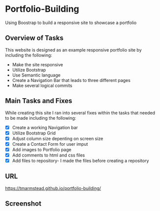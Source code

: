 # Portfolio-Building

Using Boostrap to build a responsive site to showcase a portfolio 

## Overview of Tasks

This website is designed as an example responsive portfolio site by including the following:

* Make the site responsive
* Utilize Bootstrap
* Use Semantic language
* Create a Navigation Bar that leads to three different pages
* Make several logical commits

## Main Tasks and Fixes

While creating this site I ran into several fixes within the tasks that needed to be made including the following:

- [x] Create a working Navigation bar
- [x] Utilize Bootstrap Grid
- [x] Adjust column size depenting on screen size
- [x] Create a Contact Form for user imput 
- [x] Add images to Portfolio page
- [x] Add comments to html and css files
- [x] Add files to repository- I made the files before creating a repository

## URL

https://tmarmstead.github.io/portfolio-building/

## Screenshot




